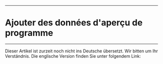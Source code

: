 ****
# Ajouter des données d'aperçu de programme
---

Dieser Artikel ist zurzeit noch nicht ins Deutsche übersetzt. Wir bitten um Ihr Verständnis. Die englische Version finden Sie unter folgendem Link: []()













